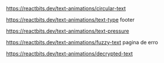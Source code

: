 https://reactbits.dev/text-animations/circular-text

https://reactbits.dev/text-animations/text-type   footer

https://reactbits.dev/text-animations/text-pressure

https://reactbits.dev/text-animations/fuzzy-text pagina de erro

https://reactbits.dev/text-animations/decrypted-text